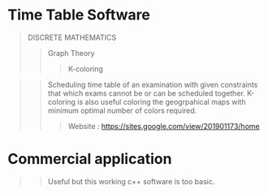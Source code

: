 # Time Table Software

> DISCRETE MATHEMATICS
>> Graph Theory
>>> K-coloring

>> Scheduling time table of an examination with given constraints that which exams cannot be or can be scheduled together.
>> K-coloring is also useful coloring the geogrpahical maps with minimum optimal number of colors required. 
>> >Website : https://sites.google.com/view/201901173/home

# Commercial application
>> Useful but this working c++ software is too basic.
